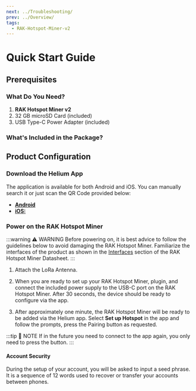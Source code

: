 ```yaml
---
next: ../Troubleshooting/
prev: ../Overview/
tags:
  - RAK-Hotspot-Miner-v2
---
```

# Quick Start Guide

## Prerequisites

### What Do You Need?

1. **RAK Hotspot Miner v2**
2. 32&nbsp;GB microSD Card (included)
3. USB Type-C Power Adapter (included)

### What's Included in the Package?

<rk-img
  src="/assets/images/wisgate/rak-hotspot-miner-v2/quickstart/package-contents.png"
  width="75%"
  caption="Package Contents"
/>

## Product Configuration

### Download the Helium App

The application is available for both Android and iOS. You can manually search it or just scan the QR Code provided below:

* [**Android**](https://play.google.com/store/apps/details?id=com.helium.wallet)
* [**iOS:**](https://apps.apple.com/ph/app/helium-hotspot/id1450463605)

<rk-img
  src="/assets/images/wisgate/rak-hotspot-miner/quickstart/qr.png"
  width="50%"
  caption="QR Codes"
/>

<rk-img
  src="/assets/images/wisgate/rak-hotspot-miner/quickstart/app.png"
  width="50%"
  caption="iOS and Android App"
/>


### Power on the RAK Hotspot Miner

:::warning ⚠️ WARNING
Before powering on, it is best advice to follow the guidelines below to avoid damaging the RAK Hotspot Miner. Familiarize the interfaces of the product as shown in the  [Interfaces](/Product-Categories/WisGate/RAK-Hotspot-Miner/Datasheet/#interfaces) section of the RAK Hotspot Miner Datasheet.
:::

1. Attach the LoRa Antenna.  

2. When you are ready to set up your RAK Hotspot Miner, plugin, and connect the included power supply to the USB-C port on the RAK Hotspot Miner. After 30 seconds, the device should be ready to configure via the app.

3. After approximately one minute, the RAK Hotspot Miner will be ready to be added via the Helium app. Select **Set up Hotspot** in the app and follow the prompts, press the Pairing button as requested.
   
:::tip 📝 NOTE
If in the future you need to connect to the app again, you only need to press the button.
:::

#### Account Security

During the setup of your account, you will be asked to input a seed phrase. It is a sequence of 12 words used to recover or transfer your accounts between phones. 

<rk-img
  src="/assets/images/wisgate/rak-hotspot-miner/quickstart/fill-up.png"
  width="50%"
  caption="Account recovery or transfer keywords"
/>

